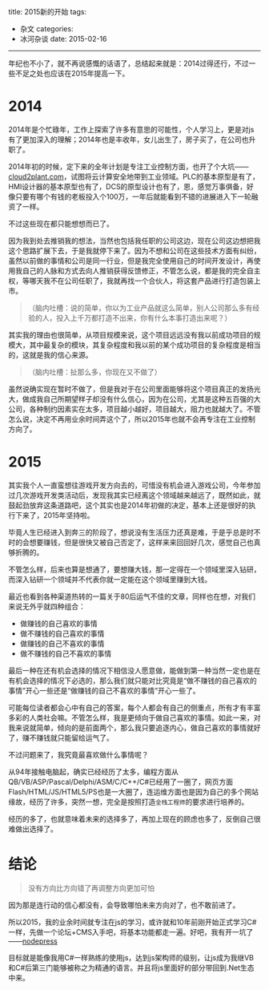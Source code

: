 title: 2015新的开始
tags:
- 杂文
categories:
- 冰河杂谈
date: 2015-02-16
---

年纪也不小了，就不再说感慨的话语了，总结起来就是：2014过得还行，不过一些不足之处也应该在2015年提高一下。

# 2014

2014年是个忙碌年，工作上探索了许多有意思的可能性，个人学习上，更是对js有了更加深入的理解；2014年也是丰收年，女儿出生了，房子买了，在公司也升职了。

2014年初的时候，定下来的全年计划是专注工业控制方面，也开了个大坑——[cloud2plant.com](http://cloud2plant.com)，试图将云计算安全地带到工业领域。PLC的基本原型是有了，HMI设计器的基本原型也有了，DCS的原型设计也有了，恩，感觉万事俱备，好像只要有哪个有钱的老板投入个100万，一年后就能看到不错的进展进入下一轮融资了一样。

不过这些现在都只能想想而已了。

因为我到处去推销我的想法，当然也包括我任职的公司这边，现在公司这边想把我这个思路扩展下去，于是我就停下来了。因为不想和公司在这些技术方面有纠纷，虽然以前做的事情和公司是同一行业，但是我完全使用自己的时间开发设计，再使用我自己的人脉和方式去向人推销获得反馈修正，不管怎么说，都是我的完全自主权，等哪天我不在公司任职了，我就再找一个合伙人，将这套产品进行打造包装上市。

> （脑内吐槽：说的简单，你以为工业产品就这么简单，别人公司那么多有经验的人，投入上千万都打造不出来，你有什么本事打造出来呢？）

其实我的理由也很简单，从项目规模来说，这个项目远远没有我以前成功项目的规模大，其中最复杂的模块，其复杂程度和我以前的某个成功项目的复杂程度是相当的，这就是我的信心来源。

>（脑内吐槽：扯那么多，你现在又不做了）

虽然说确实现在暂时不做了，但是我对于在公司里面能够将这个项目真正的发扬光大，做成我自己所期望样子却没有什么信心，因为在公司，尤其是这种五百强的大公司，各种制约因素实在太多，项目越小越好，项目越大，阻力也就越大了。不管怎么说，决定不再用业余时间弄这个了，所以2015年也就不会再专注在工业控制方向了。

# 2015

其实我个人一直蛮想往游戏开发方向去的，可惜没有机会进入游戏公司，今年参加过几次游戏开发类活动后，发现我其实已经离这个领域越来越远了，既然如此，就鼓起劲放弃这条道路吧，这个其实也是2014年初做的决定，基本上还是很好的执行下来了，2015年坚持啦。

毕竟人生已经进入到奔三的阶段了，想说没有生活压力还真是难，于是乎总是时不时的会想要赚钱，但是很快又被自己否定了，这样来来回回好几次，感觉自己也真够折腾的。

不管怎么样，后来也算是想通了，要想赚大钱，那一定得在一个领域里深入钻研，而深入钻研一个领域并不代表你就一定能在这个领域里赚到大钱。

最近也看到各种渠道热转的一篇关于80后运气不佳的文章，同样也在想，对我们来说无外乎就四种组合：

* 做赚钱的自己喜欢的事情
* 做不赚钱的自己喜欢的事情
* 做赚钱的自己不喜欢的事情
* 做不赚钱的自己不喜欢的事情

最后一种在还有机会选择的情况下相信没人愿意做，能做到第一种当然一定也是在有机会选择的情况下必选的，那么我们就只能对比究竟是“做不赚钱的自己喜欢的事情”开心一些还是“做赚钱的自己不喜欢的事情”开心一些了。

可能每位读者都会心中有自己的答案，每个人都会有自己的侧重点，所有才有丰富多彩的人类社会嘛。不管怎么样，我是更倾向于做自己喜欢的事情。如此一来，对我来说就简单，倾向的是前面两个，那么我只要追逐内心，做自己喜欢的事情就好了，赚不赚钱就只能留给运气了。

不过问题来了，我究竟最喜欢做什么事情呢？

从94年接触电脑起，确实已经经历了太多，编程方面从QB/VB/ASP/Pascal/Delphi/ASM/C/C++/C#已经用了一圈了，网页方面Flash/HTML/JS/HTML5/PS也是一大圈了，连运维方面也是因为自己的多个网站缘故，经历了许多，突然一想，完全是按照打造`全栈工程师`的要求进行培养的。

经历的多了，也就意味着未来的选择多了，再加上现在的顾虑也多了，反倒自己很难做出选择了。

# 结论

> 没有方向比方向错了再调整方向更加可怕

因为那是连行动的信心都没有，会导致哪怕未来方向对了，也不敢前进了。

所以2015，我的业余时间就专注在js的学习，或许就和10年前刚开始正式学习C#一样，先做一个论坛+CMS入手吧，将基本功能都走一遍。好吧，我有开一坑了——[nodepress](https://github.com/wizicer/nodepress)

目标就是能像我用C#一样熟练的使用js，达到js架构师的级别，让js成为我继VB和C#后第三门能够被称之为精通的语言。并且将js里面好的部分带回到.Net生态中来。